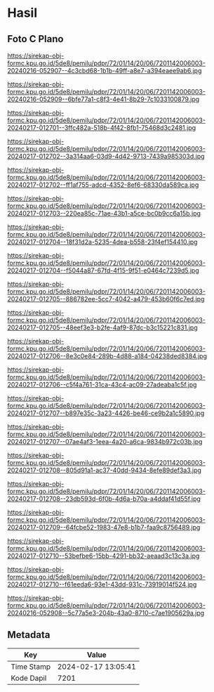 # Hasil

## Foto C Plano

https://sirekap-obj-formc.kpu.go.id/5de8/pemilu/pdpr/72/01/14/20/06/7201142006003-20240216-052907--4c3cbd68-1b1b-49ff-a8e7-a394eaee9ab6.jpg

https://sirekap-obj-formc.kpu.go.id/5de8/pemilu/pdpr/72/01/14/20/06/7201142006003-20240216-052909--6bfe77a1-c8f3-4e41-8b29-7c1033100879.jpg

https://sirekap-obj-formc.kpu.go.id/5de8/pemilu/pdpr/72/01/14/20/06/7201142006003-20240217-012701--3ffc482a-518b-4f42-8fb1-75468d3c2481.jpg

https://sirekap-obj-formc.kpu.go.id/5de8/pemilu/pdpr/72/01/14/20/06/7201142006003-20240217-012702--3a314aa6-03d9-4d42-9713-7439a985303d.jpg

https://sirekap-obj-formc.kpu.go.id/5de8/pemilu/pdpr/72/01/14/20/06/7201142006003-20240217-012702--ff1af755-adcd-4352-8ef6-68330da589ca.jpg

https://sirekap-obj-formc.kpu.go.id/5de8/pemilu/pdpr/72/01/14/20/06/7201142006003-20240217-012703--220ea85c-71ae-43b1-a5ce-bc0b9cc6a15b.jpg

https://sirekap-obj-formc.kpu.go.id/5de8/pemilu/pdpr/72/01/14/20/06/7201142006003-20240217-012704--18f31d2a-5235-4dea-b558-23f4ef154410.jpg

https://sirekap-obj-formc.kpu.go.id/5de8/pemilu/pdpr/72/01/14/20/06/7201142006003-20240217-012704--f5044a87-67fd-4f15-9f51-e0464c7239d5.jpg

https://sirekap-obj-formc.kpu.go.id/5de8/pemilu/pdpr/72/01/14/20/06/7201142006003-20240217-012705--886782ee-5cc7-4042-a479-453b60f6c7ed.jpg

https://sirekap-obj-formc.kpu.go.id/5de8/pemilu/pdpr/72/01/14/20/06/7201142006003-20240217-012705--48eef3e3-b2fe-4af9-87dc-b3c15221c831.jpg

https://sirekap-obj-formc.kpu.go.id/5de8/pemilu/pdpr/72/01/14/20/06/7201142006003-20240217-012706--8e3c0e84-289b-4d88-a184-04238ded8384.jpg

https://sirekap-obj-formc.kpu.go.id/5de8/pemilu/pdpr/72/01/14/20/06/7201142006003-20240217-012706--c5f4a761-31ca-43c4-ac09-27adeaba1c5f.jpg

https://sirekap-obj-formc.kpu.go.id/5de8/pemilu/pdpr/72/01/14/20/06/7201142006003-20240217-012707--b897e35c-3a23-4426-be46-ce9b2a1c5890.jpg

https://sirekap-obj-formc.kpu.go.id/5de8/pemilu/pdpr/72/01/14/20/06/7201142006003-20240217-012707--07ae4af3-1eea-4a20-a6ca-9834b972c03b.jpg

https://sirekap-obj-formc.kpu.go.id/5de8/pemilu/pdpr/72/01/14/20/06/7201142006003-20240217-012708--805d91a1-ac37-40dd-9434-8efe89def3a3.jpg

https://sirekap-obj-formc.kpu.go.id/5de8/pemilu/pdpr/72/01/14/20/06/7201142006003-20240217-012708--23db593d-6f0b-4d6a-b70a-a4ddaf41d55f.jpg

https://sirekap-obj-formc.kpu.go.id/5de8/pemilu/pdpr/72/01/14/20/06/7201142006003-20240217-012709--64fcbe52-1983-47e8-b1b7-faa9c8756489.jpg

https://sirekap-obj-formc.kpu.go.id/5de8/pemilu/pdpr/72/01/14/20/06/7201142006003-20240217-012710--53befbe6-15bb-4291-bb32-aeaad3c13c3a.jpg

https://sirekap-obj-formc.kpu.go.id/5de8/pemilu/pdpr/72/01/14/20/06/7201142006003-20240217-012710--f61eeda6-93e1-43dd-931c-73919014f524.jpg

https://sirekap-obj-formc.kpu.go.id/5de8/pemilu/pdpr/72/01/14/20/06/7201142006003-20240216-052908--5c77a5e3-204b-43a0-8710-c7ae1905629a.jpg


## Metadata

| Key        | Value               |
| ---------- | ------------------- |
| Time Stamp | 2024-02-17 13:05:41 |
| Kode Dapil | 7201                |



